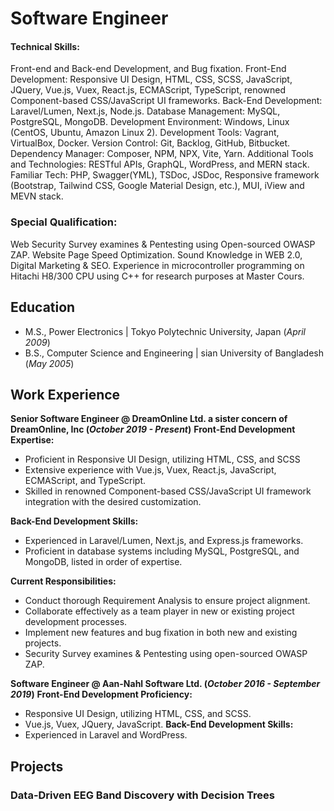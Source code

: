 # Software Engineer 

#### Technical Skills: 
Front-end and Back-end Development, and Bug fixation.
Front-End Development: Responsive UI Design, HTML, CSS, SCSS, JavaScript, JQuery, Vue.js, Vuex, React.js, ECMAScript,
TypeScript, renowned Component-based CSS/JavaScript UI frameworks.
Back-End Development: Laravel/Lumen, Next.js, Node.js.
Database Management: MySQL, PostgreSQL, MongoDB.
Development Environment: Windows, Linux (CentOS, Ubuntu, Amazon Linux 2).
Development Tools: Vagrant, VirtualBox, Docker.
Version Control: Git, Backlog, GitHub, Bitbucket.
Dependency Manager: Composer, NPM, NPX, Vite, Yarn.
Additional Tools and Technologies: RESTful APIs, GraphQL, WordPress, and MERN stack.
Familiar Tech: PHP, Swagger(YML), TSDoc, JSDoc, Responsive framework (Bootstrap, Tailwind CSS, Google Material Design,
etc.), MUI, iView and MEVN stack.

### Special Qualification:
Web Security Survey examines & Pentesting using Open-sourced OWASP ZAP.
Website Page Speed Optimization.
Sound Knowledge in WEB 2.0, Digital Marketing & SEO.
Experience in microcontroller programming on Hitachi H8/300 CPU using C++ for research purposes at Master Cours.


## Education					       		
- M.S., Power Electronics | Tokyo Polytechnic University, Japan (_April 2009_)	 			        		
- B.S., Computer Science and Engineering | sian University of Bangladesh (_May 2005_)

## Work Experience
**Senior Software Engineer @ DreamOnline Ltd. a sister concern of DreamOnline, Inc (_October 2019 - Present_)**
**Front-End Development Expertise:**
- Proficient in Responsive UI Design, utilizing HTML, CSS, and SCSS
- Extensive experience with Vue.js, Vuex, React.js, JavaScript, ECMAScript, and TypeScript.
- Skilled in renowned Component-based CSS/JavaScript UI framework integration with the desired customization.

**Back-End Development Skills:**
- Experienced in Laravel/Lumen, Next.js, and Express.js frameworks.
- Proficient in database systems including MySQL, PostgreSQL, and MongoDB, listed in order of expertise.

**Current Responsibilities:**
 - Conduct thorough Requirement Analysis to ensure project alignment.
 - Collaborate effectively as a team player in new or existing project development processes.
 - Implement new features and bug fixation in both new and existing projects.
 - Security Survey examines & Pentesting using open-sourced OWASP ZAP.

**Software Engineer @ Aan-Nahl Software Ltd. (_October 2016 - September 2019_)**
**Front-End Development Proficiency:**
- Responsive UI Design, utilizing HTML, CSS, and SCSS.
- Vue.js, Vuex, JQuery, JavaScript.
**Back-End Development Skills:**
- Experienced in Laravel and WordPress.


## Projects
### Data-Driven EEG Band Discovery with Decision Trees
